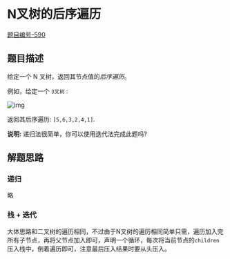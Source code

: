 # N叉树的后序遍历

[题目编号-590](https://leetcode-cn.com/problems/n-ary-tree-postorder-traversal/)



## 题目描述

给定一个 N 叉树，返回其节点值的*后序遍历*。

例如，给定一个 `3叉树` :

 

![img](https://assets.leetcode-cn.com/aliyun-lc-upload/uploads/2018/10/12/narytreeexample.png)

 

返回其后序遍历: `[5,6,3,2,4,1]`.

 

**说明:** 递归法很简单，你可以使用迭代法完成此题吗?



## 解题思路

### 递归

略



### 栈 + 迭代

大体思路和二叉树的遍历相同，不过由于N叉树的遍历相同简单只需，遍历加入完所有子节点，再将父节点加入即可，声明一个循环，每次将当前节点的`children`压入栈中，倒着遍历即可，注意最后压入结果时要从头压入。